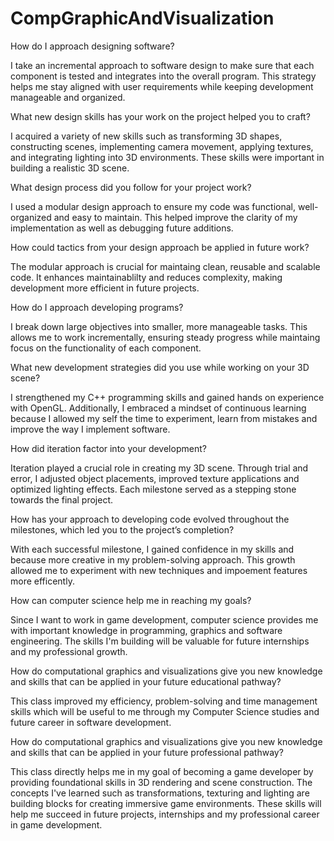 # CompGraphicAndVisualization

How do I approach designing software?

I take an incremental approach to software design to make sure that each component is tested and integrates into the overall program. This strategy helps me stay aligned with user requirements while keeping development manageable and organized.

What new design skills has your work on the project helped you to craft?

I acquired a variety of new skills such as transforming 3D shapes, constructing scenes, implementing camera movement, applying textures, and integrating lighting into 3D environments. These skills were important in building a realistic 3D scene.

What design process did you follow for your project work?

I used a modular design approach to ensure my code was functional, well-organized and easy to maintain. This helped improve the clarity of my implementation as well as debugging future additions. 

How could tactics from your design approach be applied in future work?

The modular approach is crucial for maintaing clean, reusable and scalable code. It enhances maintainablilty and reduces complexity, making development more efficient in future projects.

How do I approach developing programs?

I break down large objectives into smaller, more manageable tasks. This allows me to work incrementally, ensuring steady progress while maintaing focus on the functionality of each component. 

What new development strategies did you use while working on your 3D scene?

I strengthened my C++ programming skills and gained hands on experience with OpenGL. Additionally, I embraced a mindset of continuous learning because I allowed my self the time to experiment, learn from mistakes and improve the way I implement software. 

How did iteration factor into your development?

Iteration played a crucial role in creating my 3D scene. Through trial and error, I adjusted object placements, improved texture applications and optimized lighting effects. Each milestone served as a stepping stone towards the final project.

How has your approach to developing code evolved throughout the milestones, which led you to the project’s completion?

With each successful milestone, I gained confidence in my skills and because more creative in my problem-solving approach. This growth allowed me to experiment with new techniques and impoement features more efficently.

How can computer science help me in reaching my goals?

Since I want to work in game development, computer science provides me with important knowledge in programming, graphics and software engineering. The skills I'm building will be valuable for future internships and my professional growth.

How do computational graphics and visualizations give you new knowledge and skills that can be applied in your future educational pathway?

This class improved my efficiency, problem-solving and time management skills which will be useful to me through my Computer Science studies and future career in software development.

How do computational graphics and visualizations give you new knowledge and skills that can be applied in your future professional pathway?

This class directly helps me in my goal of becoming a game developer by providing foundational skills in 3D rendering and scene construction. The concepts I've learned such as transformations, texturing and lighting are building blocks for creating immersive game environments. These skills will help me succeed in future projects, internships and my professional career in game development.
